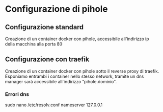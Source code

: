 # Configurazione di pihole

## Configurazione standard
Creazione di un container docker con pihole, accessibile all'indirizzo ip della macchina alla porta 80

## Configurazione con traefik
Creazione di un container docker con pihole sotto il reverse proxy di traefik.
Esponiamo entrambi i container nello stesso network, tramite un dns manager sarà accessibile all'indirizzo "pihole.dominio".

### Errori dns 
sudo nano /etc/resolv.conf
nameserver 127.0.0.1